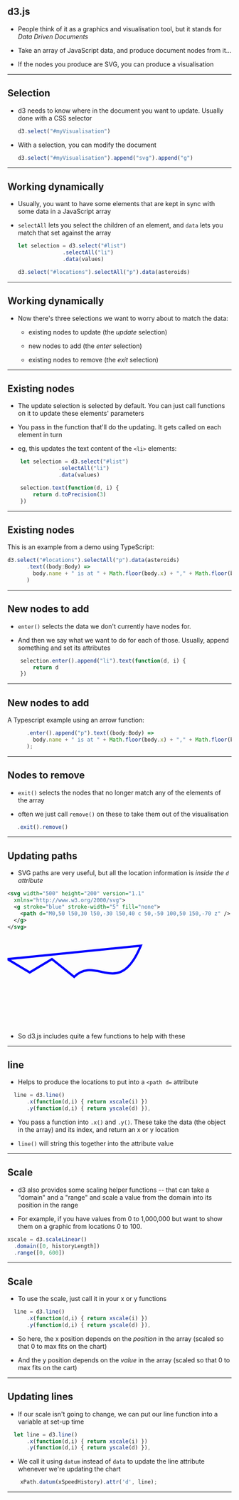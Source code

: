 ## d3.js

* People think of it as a graphics and visualisation tool, but it stands for *Data Driven Documents*

* Take an array of JavaScript data, and produce document nodes from it...

* If the nodes you produce are SVG, you can produce a visualisation

---

## Selection

* d3 needs to know where in the document you want to update. Usually done with a CSS selector

  ```js
  d3.select("#myVisualisation")
  ```
  
* With a selection, you can modify the document

  ```js
  d3.select("#myVisualisation").append("svg").append("g")
  ```

---

## Working dynamically

* Usually, you want to have some elements that are kept in sync with some data in a JavaScript array

* `selectAll` lets you select the children of an element, and `data` lets you match that set against the array



  ```js
  let selection = d3.select("#list")
                .selectAll("li")
                .data(values)
  ```



  ```js
  d3.select("#locations").selectAll("p").data(asteroids)
  ```

---

## Working dynamically

* Now there's three selections we want to worry about to match the data:


  
  * existing nodes to update (the *update* selection)



  * new nodes to add (the *enter* selection)



  * existing nodes to remove (the *exit* selection)

---

## Existing nodes

* The update selection is selected by default. You can just call functions on it to update these elements' parameters

* You pass in the function that'll do the updating. It gets called on each element in turn

* eg, this updates the text content of the `<li>` elements:



```js
    let selection = d3.select("#list")
                .selectAll("li")
                .data(values)

    selection.text(function(d, i) {
        return d.toPrecision(3)
    })
```

---

## Existing nodes

This is an example from a demo using TypeScript:

```ts
d3.select("#locations").selectAll("p").data(asteroids)
      .text((body:Body) =>
        body.name + " is at " + Math.floor(body.x) + "," + Math.floor(body.y)
      )
```

---

## New nodes to add

* `enter()` selects the data we don't currently have nodes for.

* And then we say what we want to do for each of those. Usually, append something and set its attributes

```js
    selection.enter().append("li").text(function(d, i) {
        return d
    })
```

---

## New nodes to add

A Typescript example using an arrow function:

```ts
      .enter().append("p").text((body:Body) =>
        body.name + " is at " + Math.floor(body.x) + "," + Math.floor(body.y)
      );
```

---

## Nodes to remove

* `exit()` selects the nodes that no longer match any of the elements of the array

* often we just call `remove()` on these to take them out of the visualisation

```js
   .exit().remove()
```

---

## Updating paths

* SVG paths are very useful, but all the location information is *inside the `d` attribute*

```svg
<svg width="500" height="200" version="1.1"
  xmlns="http://www.w3.org/2000/svg">
  <g stroke="blue" stroke-width="5" fill="none">
    <path d="M0,50 l50,30 l50,-30 l50,40 c 50,-50 100,50 150,-70 z" />
  </g>
</svg>
```

<svg width="500" height="200" version="1.1"
  xmlns="http://www.w3.org/2000/svg">
  <g stroke="blue" stroke-width="5" fill="none">
    <path d="M0,50 l50,30 l50,-30 l50,40 c 50,-50 100,50 150,-70 Z" />
  </g>
</svg>

* So d3.js includes quite a few functions to help with these

---

## line

* Helps to produce the locations to put into a `<path d=` attribute

```js
  line = d3.line()
      .x(function(d,i) { return xscale(i) })
      .y(function(d,i) { return yscale(d) }),
```

* You pass a function into `.x()` and `.y()`. These take the data (the object in the array) and its index, and return an x or y location

* `line()` will string this together into the attribute value

---

## Scale

* d3 also provides some scaling helper functions -- that can take a "domain" and a "range" and scale a value from the domain into its position in the range

* For example, if you have values from 0 to 1,000,000 but want to show them on a graphic from locations 0 to 100.

```js
xscale = d3.scaleLinear()
  .domain([0, historyLength])
  .range([0, 600])
```

---

## Scale

* To use the scale, just call it in your x or y functions

```js
  line = d3.line()
      .x(function(d,i) { return xscale(i) })
      .y(function(d,i) { return yscale(d) }),
```

* So here, the x position depends on the *position* in the array (scaled so that 0 to max fits on the chart)

* And the y position depends on the *value* in the array (scaled so that 0 to max fits on the cart)

---

## Updating lines

* If our scale isn't going to change, we can put our line function into a variable at set-up time

```js
  let line = d3.line()
      .x(function(d,i) { return xscale(i) })
      .y(function(d,i) { return yscale(d) }),
```



* We call it using `datum` instead of `data` to update the line attribute whenever we're updating the chart

```js
    xPath.datum(xSpeedHistory).attr('d', line);
```

---